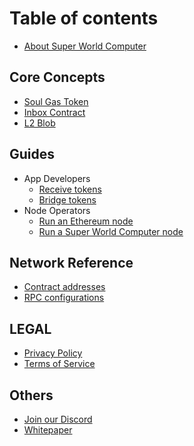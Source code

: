 # Table of contents

* [About Super World Computer](README.md)

<!--* [Getting Started](getting-started/getting-started.md)-->


## Core Concepts

* [Soul Gas Token](core-concepts/soul-gas-token.md)
* [Inbox Contract](core-concepts/inbox-contract.md)
* [L2 Blob](core-concepts/l2-blob.md)
<!--* * [Data Availability](core-concepts/data-availability.md)-->

## Guides

* App Developers
  * [Receive tokens](guides/app-developers/receive-tokens.md)
  * [Bridge tokens](guides/app-developers/bridge-tokens.md)
* Node Operators
  * [Run an Ethereum node](guides/node-operators/run-a-ethereum-node.md)
  * [Run a Super World Computer node](guides/node-operators/run-a-super-world-computer-node.md)

## Network Reference

* [Contract addresses](network-reference/contract-addresses.md)
* [RPC configurations](network-reference/rpc-configuration.md)


## LEGAL

* [Privacy Policy](legal/privacy-policy.md)
* [Terms of Service](legal/terms-of-service.md)

## Others

* [Join our Discord](others/join-our-discord.md)
* [Whitepaper](others/whitepaper.md)
